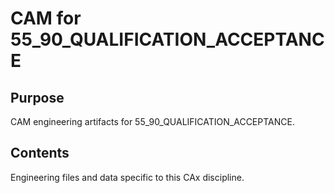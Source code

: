 # CAM for 55_90_QUALIFICATION_ACCEPTANCE

## Purpose
CAM engineering artifacts for 55_90_QUALIFICATION_ACCEPTANCE.

## Contents
Engineering files and data specific to this CAx discipline.
